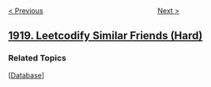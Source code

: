 <!--|This file generated by command(leetcode description); DO NOT EDIT.    |-->
<!--+----------------------------------------------------------------------+-->
<!--|@author    openset <openset.wang@gmail.com>                           |-->
<!--|@link      https://github.com/openset                                 |-->
<!--|@home      https://github.com/openset/leetcode                        |-->
<!--+----------------------------------------------------------------------+-->

[< Previous](../kth-smallest-subarray-sum "Kth Smallest Subarray Sum")
　　　　　　　　　　　　　　　　
[Next >](../build-array-from-permutation "Build Array from Permutation")

## [1919. Leetcodify Similar Friends (Hard)](https://leetcode.com/problems/leetcodify-similar-friends "兴趣相同的朋友")



### Related Topics
  [[Database](../../tag/database/README.md)]

